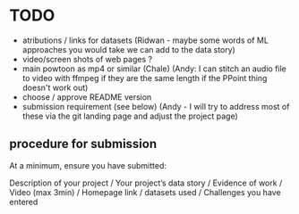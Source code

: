 # TODO


- atributions / links for datasets (Ridwan - maybe some words of ML approaches you would take we can add to the data story)
- video/screen shots of web pages ?
- main powtoon as mp4 or similar (Chale) (Andy: I can stitch an audio file to video with ffmpeg if they are the same length if the PPoint thing doesn't work out)
- choose / approve README version
- submission requirement (see below) (Andy - I will try to address most of these via the git landing page and adjust the project page)

## procedure for submission

At a minimum, ensure you have submitted:

Description of your project / 
Your project’s data story /
Evidence of work /
Video (max 3min) /
Homepage link  /
datasets  used /
Challenges you have entered


